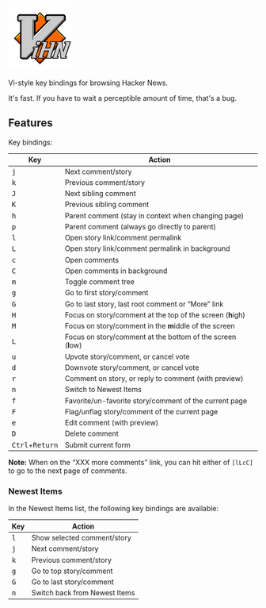 <img src="icon.svg" width="128" height="128" alt="ViHN">

Vi-style key bindings for browsing Hacker News.

It's fast. If you have to wait a perceptible amount of time, that's a bug.

## Features

Key bindings:

| Key          | Action
| ------------ | ------
| <kbd>j</kbd> | Next comment/story
| <kbd>k</kbd> | Previous comment/story
| <kbd>J</kbd> | Next sibling comment
| <kbd>K</kbd> | Previous sibling comment
| <kbd>h</kbd> | Parent comment (stay in context when changing page)
| <kbd>p</kbd> | Parent comment (always go directly to parent)
| <kbd>l</kbd> | Open story link/comment permalink
| <kbd>L</kbd> | Open story link/comment permalink in background
| <kbd>c</kbd> | Open comments
| <kbd>C</kbd> | Open comments in background
| <kbd>m</kbd> | Toggle comment tree
| <kbd>g</kbd> | Go to first story/comment
| <kbd>G</kbd> | Go to last story, last root comment or “More” link
| <kbd>H</kbd> | Focus on story/comment at the top of the screen (**h**igh)
| <kbd>M</kbd> | Focus on story/comment in the **m**iddle of the screen
| <kbd>L</kbd> | Focus on story/comment at the bottom of the screen (**l**ow)
| <kbd>u</kbd> | Upvote story/comment, or cancel vote
| <kbd>d</kbd> | Downvote story/comment, or cancel vote
| <kbd>r</kbd> | Comment on story, or reply to comment (with preview)
| <kbd>n</kbd> | Switch to Newest Items
| <kbd>f</kbd> | Favorite/un-favorite story/comment of the current page
| <kbd>F</kbd> | Flag/unflag story/comment of the current page
| <kbd>e</kbd> | Edit comment (with preview)
| <kbd>D</kbd> | Delete comment
| <kbd>Ctrl</kbd>+<kbd>Return</kbd> | Submit current form

**Note:**
When on the “XXX more comments” link, you can hit either of `[lLcC]` to go to the next page of comments.

### Newest Items

In the Newest Items list, the following key bindings are available:

| Key          | Action
| ------------ | ------
| <kbd>l</kbd> | Show selected comment/story
| <kbd>j</kbd> | Next comment/story
| <kbd>k</kbd> | Previous comment/story
| <kbd>g</kbd> | Go to top story/comment
| <kbd>G</kbd> | Go to last story/comment
| <kbd>n</kbd> | Switch back from Newest Items
